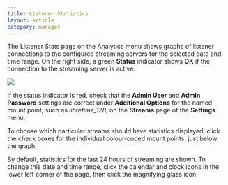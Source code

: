```yaml
---
title: Listener Statistics
layout: article
category: manager
---
```


The Listener Stats page on the Analytics menu shows graphs of listener connections to the configured streaming servers for the selected date and time range. On the right side, a green **Status** indicator shows **OK** if the connection to the streaming server is active.

![](/img/portfolio/stream-stats.jpg)

If the status indicator is red, check that the **Admin User** and **Admin Password** settings are correct under **Additional Options** for the named mount point, such as _libretime_128_, on the **Streams** page of the **Settings** menu.

To choose which particular streams should have statistics displayed, click the check boxes for the individual colour-coded mount points, just below the graph.

By default, statistics for the last 24 hours of streaming are shown. To change this date and time range, click the calendar and clock icons in the lower left corner of the page, then click the magnifying glass icon.
